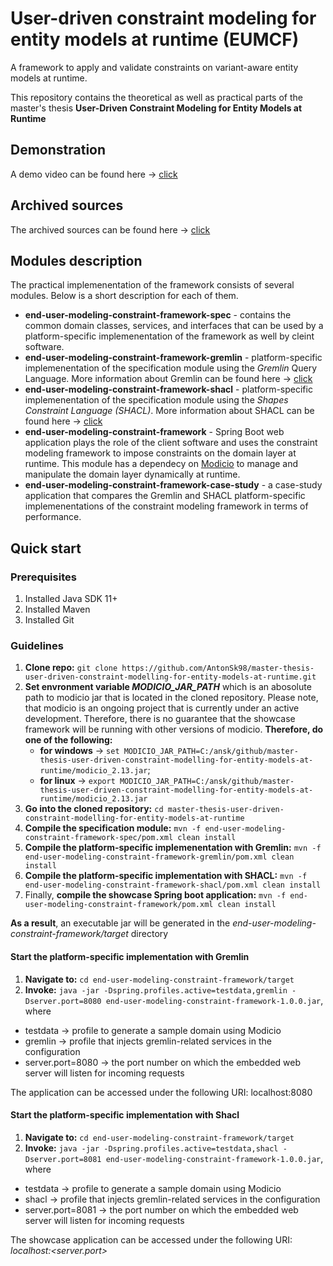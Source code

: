
# User-driven constraint modeling for entity models at runtime (EUMCF)

A framework to apply and validate constraints on variant-aware entity models at runtime.

This repository contains the theoretical as well as practical parts of the master's thesis **User-Driven Constraint Modeling for Entity Models at Runtime**

## Demonstration
A demo video can be found here -> [click](https://cloudstore.zih.tu-dresden.de/index.php/s/b6WqqQoH4NYrc54)

## Archived sources
The archived sources can be found here -> [click](https://cloudstore.zih.tu-dresden.de/index.php/s/tAiG9596yJzJdXE)

## Modules description

The practical implemenentation of the framework consists of several modules. Below is a short description for each of them.

* **end-user-modeling-constraint-framework-spec** - contains the common domain classes, services, and interfaces that can be used by a platform-specific implemenentation of the framework as well by cleint software.
* **end-user-modeling-constraint-framework-gremlin** -  platform-specific implemenentation of the specification module using the *Gremlin* Query Language. More information about Gremlin can be found here -> [click](https://tinkerpop.apache.org/gremlin.html)
* **end-user-modeling-constraint-framework-shacl** - platform-specific implemenentation of the specification module using the *Shapes Constraint Language (SHACL)*. More information about SHACL can be found here -> [click](https://www.w3.org/TR/shacl/)
* **end-user-modeling-constraint-framework** - Spring Boot web application plays the role of the client software and uses the constraint modeling framework to impose constraints on the domain layer at runtime. This module has a dependecy on [Modicio](https://github.com/modicio) to manage and manipulate the domain layer dynamically at runtime.
* **end-user-modeling-constraint-framework-case-study** - a case-study application that compares the Gremlin and SHACL platform-specific implemenentations of the constraint modeling framework in terms of performance.

## Quick start
### Prerequisites
1. Installed Java SDK 11+
2. Installed Maven
3. Installed Git

### Guidelines
1. **Clone repo:** `git clone https://github.com/AntonSk98/master-thesis-user-driven-constraint-modelling-for-entity-models-at-runtime.git`
2. **Set envronment variable *MODICIO_JAR_PATH*** which is an abosolute path to modicio jar that is located in the cloned repository. Please note, that modicio is an ongoing project that is currently under an active development. Therefore, there is no guarantee that the showcase framework will be running with other versions of modicio. **Therefore, do one of the following:**
    * **for windows** -> `set MODICIO_JAR_PATH=C:/ansk/github/master-thesis-user-driven-constraint-modelling-for-entity-models-at-runtime/modicio_2.13.jar`;
    * **for linux** -> `export MODICIO_JAR_PATH=C:/ansk/github/master-thesis-user-driven-constraint-modelling-for-entity-models-at-runtime/modicio_2.13.jar`
3. **Go into the cloned repository:** `cd master-thesis-user-driven-constraint-modelling-for-entity-models-at-runtime`
4. **Compile the specification module:** `mvn -f end-user-modeling-constraint-framework-spec/pom.xml clean install`
5. **Compile the platform-specific implemenentation with Gremlin:** `mvn -f end-user-modeling-constraint-framework-gremlin/pom.xml clean install`
6. **Compile the platform-specific implementation with SHACL:** `mvn -f end-user-modeling-constraint-framework-shacl/pom.xml clean install`
7. Finally, **compile the showcase Spring boot application:** `mvn -f end-user-modeling-constraint-framework/pom.xml clean install`

**As a result**, an executable jar will be generated in the *end-user-modeling-constraint-framework/target* directory

#### Start the platform-specific implementation with Gremlin
1. **Navigate to:** `cd end-user-modeling-constraint-framework/target`
2. **Invoke:** `java -jar -Dspring.profiles.active=testdata,gremlin -Dserver.port=8080 end-user-modeling-constraint-framework-1.0.0.jar`, where

* testdata -> profile to generate a sample domain using Modicio
* gremlin -> profile that injects gremlin-related services in the configuration
* server.port=8080 -> the port number on which the embedded web server will listen for incoming requests

The application can be accessed under the following URI: localhost:8080

#### Start the platform-specific implementation with Shacl
1. **Navigate to:** `cd end-user-modeling-constraint-framework/target`
2. **Invoke:** `java -jar -Dspring.profiles.active=testdata,shacl -Dserver.port=8081 end-user-modeling-constraint-framework-1.0.0.jar`, where

* testdata -> profile to generate a sample domain using Modicio
* shacl -> profile that injects gremlin-related services in the configuration
* server.port=8081 -> the port number on which the embedded web server will listen for incoming requests

The showcase application can be accessed under the following URI: *localhost:<server.port>*


